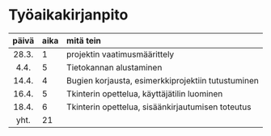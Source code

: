 # Työaikakirjanpito

| päivä | aika | mitä tein  |
| :----:|:-----| :-----|
| 28.3. | 1    | projektin vaatimusmäärittely |
| 4.4.  | 5    | Tietokannan alustaminen |
| 14.4. | 4    | Bugien korjausta, esimerkkiprojektiin tutustuminen|
| 16.4. | 5    | Tkinterin opettelua, käyttäjätilin luominen |
| 18.4. | 6    | Tkinterin opettelua, sisäänkirjautumisen toteutus |
| yht.  | 21   | |
